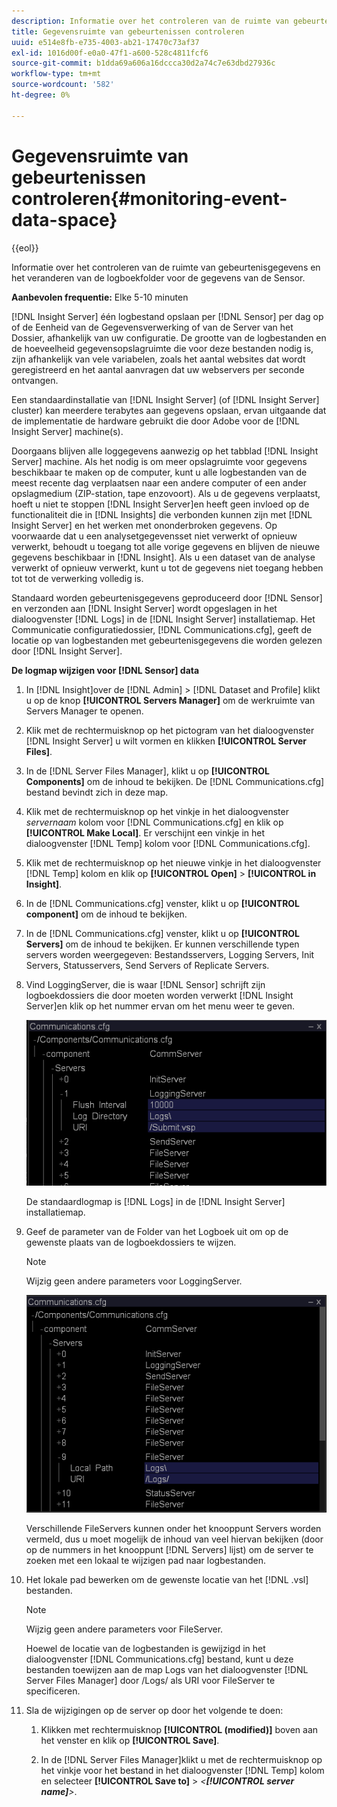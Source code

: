 ```yaml
---
description: Informatie over het controleren van de ruimte van gebeurtenisgegevens en het veranderen van de logboekfolder voor de gegevens van de Sensor.
title: Gegevensruimte van gebeurtenissen controleren
uuid: e514e8fb-e735-4003-ab21-17470c73af37
exl-id: 1016d00f-e0a0-47f1-a600-528c4811fcf6
source-git-commit: b1dda69a606a16dccca30d2a74c7e63dbd27936c
workflow-type: tm+mt
source-wordcount: '582'
ht-degree: 0%

---
```


# Gegevensruimte van gebeurtenissen controleren{#monitoring-event-data-space}

{{eol}}

Informatie over het controleren van de ruimte van gebeurtenisgegevens en het veranderen van de logboekfolder voor de gegevens van de Sensor.

**Aanbevolen frequentie:** Elke 5-10 minuten

[!DNL Insight Server] één logbestand opslaan per [!DNL Sensor] per dag op of de Eenheid van de Gegevensverwerking of van de Server van het Dossier, afhankelijk van uw configuratie. De grootte van de logbestanden en de hoeveelheid gegevensopslagruimte die voor deze bestanden nodig is, zijn afhankelijk van vele variabelen, zoals het aantal websites dat wordt geregistreerd en het aantal aanvragen dat uw webservers per seconde ontvangen.

Een standaardinstallatie van [!DNL Insight Server] (of [!DNL Insight Server] cluster) kan meerdere terabytes aan gegevens opslaan, ervan uitgaande dat de implementatie de hardware gebruikt die door Adobe voor de [!DNL Insight Server] machine(s).

Doorgaans blijven alle loggegevens aanwezig op het tabblad [!DNL Insight Server] machine. Als het nodig is om meer opslagruimte voor gegevens beschikbaar te maken op de computer, kunt u alle logbestanden van de meest recente dag verplaatsen naar een andere computer of een ander opslagmedium (ZIP-station, tape enzovoort). Als u de gegevens verplaatst, hoeft u niet te stoppen [!DNL Insight Server]en heeft geen invloed op de functionaliteit die in [!DNL Insights] die verbonden kunnen zijn met [!DNL Insight Server] en het werken met ononderbroken gegevens. Op voorwaarde dat u een analysetgegevensset niet verwerkt of opnieuw verwerkt, behoudt u toegang tot alle vorige gegevens en blijven de nieuwe gegevens beschikbaar in [!DNL Insight]. Als u een dataset van de analyse verwerkt of opnieuw verwerkt, kunt u tot de gegevens niet toegang hebben tot tot de verwerking volledig is.

Standaard worden gebeurtenisgegevens geproduceerd door [!DNL Sensor] en verzonden aan [!DNL Insight Server] wordt opgeslagen in het dialoogvenster [!DNL Logs] in de [!DNL Insight Server] installatiemap. Het Communicatie configuratiedossier, [!DNL Communications.cfg], geeft de locatie op van logbestanden met gebeurtenisgegevens die worden gelezen door [!DNL Insight Server].

**De logmap wijzigen voor [!DNL Sensor] data**

1. In [!DNL Insight]over de [!DNL Admin] > [!DNL Dataset and Profile] klikt u op de knop **[!UICONTROL Servers Manager]** om de werkruimte van Servers Manager te openen.
1. Klik met de rechtermuisknop op het pictogram van het dialoogvenster [!DNL Insight Server] u wilt vormen en klikken **[!UICONTROL Server Files]**.
1. In de [!DNL Server Files Manager], klikt u op **[!UICONTROL Components]** om de inhoud te bekijken. De [!DNL Communications.cfg] bestand bevindt zich in deze map.
1. Klik met de rechtermuisknop op het vinkje in het dialoogvenster *servernaam* kolom voor [!DNL Communications.cfg] en klik op **[!UICONTROL Make Local]**. Er verschijnt een vinkje in het dialoogvenster [!DNL Temp] kolom voor [!DNL Communications.cfg].
1. Klik met de rechtermuisknop op het nieuwe vinkje in het dialoogvenster [!DNL Temp] kolom en klik op **[!UICONTROL Open]** > **[!UICONTROL in Insight]**.
1. In de [!DNL Communications.cfg] venster, klikt u op **[!UICONTROL component]** om de inhoud te bekijken.
1. In de [!DNL Communications.cfg] venster, klikt u op **[!UICONTROL Servers]** om de inhoud te bekijken. Er kunnen verschillende typen servers worden weergegeven: Bestandsservers, Logging Servers, Init Servers, Statusservers, Send Servers of Replicate Servers.
1. Vind LoggingServer, die is waar [!DNL Sensor] schrijft zijn logboekdossiers die door moeten worden verwerkt [!DNL Insight Server]en klik op het nummer ervan om het menu weer te geven.

   ![Stapinfo](assets/cfg_communications_examplevalues_logging.png)

   De standaardlogmap is [!DNL Logs] in de [!DNL Insight Server] installatiemap.

1. Geef de parameter van de Folder van het Logboek uit om op de gewenste plaats van de logboekdossiers te wijzen.

   >[!NOTE]
   >
   >Wijzig geen andere parameters voor LoggingServer.

   ![](assets/cfg_communicates_logslocalpath_egvalues.png)

   Verschillende FileServers kunnen onder het knooppunt Servers worden vermeld, dus u moet mogelijk de inhoud van veel hiervan bekijken (door op de nummers in het knooppunt [!DNL Servers] lijst) om de server te zoeken met een lokaal te wijzigen pad naar logbestanden.

1. Het lokale pad bewerken om de gewenste locatie van het [!DNL .vsl] bestanden.

   >[!NOTE]
   >
   >Wijzig geen andere parameters voor FileServer.

   Hoewel de locatie van de logbestanden is gewijzigd in het dialoogvenster [!DNL Communications.cfg] bestand, kunt u deze bestanden toewijzen aan de map Logs van het dialoogvenster [!DNL Server Files Manager] door /Logs/ als URI voor FileServer te specificeren.

1. Sla de wijzigingen op de server op door het volgende te doen:

   1. Klikken met rechtermuisknop **[!UICONTROL (modified)]** boven aan het venster en klik op **[!UICONTROL Save]**.

   1. In de [!DNL Server Files Manager]klikt u met de rechtermuisknop op het vinkje voor het bestand in het dialoogvenster [!DNL Temp] kolom en selecteer **[!UICONTROL Save to]** > *&lt;**[!UICONTROL server name]**>*.
